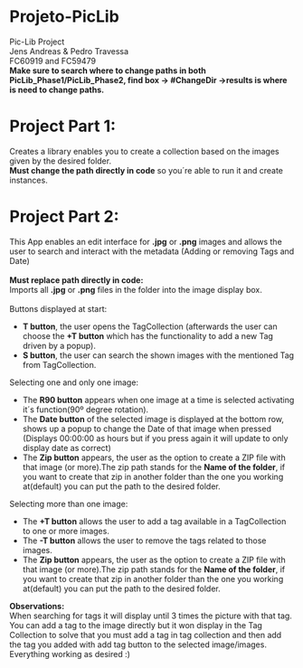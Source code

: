 # Projeto-PicLib
Pic-Lib Project \
Jens Andreas & Pedro Travessa \
FC60919 and FC59479 \
**Make sure to search where to change paths in both PicLib_Phase1/PicLib_Phase2, find box -> #ChangeDir ->results is where is need to change paths.**
# Project Part 1:
Creates a library enables you to create a collection based on the images given by the desired folder. \
**Must change the path directly in code** so you´re able to run it and create instances.
# Project Part 2:
This App enables an edit interface for **.jpg** or **.png** images and allows the user to search and interact with the metadata (Adding or removing Tags and Date) \
\
**Must replace path directly in code:** \
Imports all **.jpg** or **.png** files in the folder into the image display box. \
\
Buttons displayed at start:
- **T button**, the user opens the TagCollection (afterwards the user can choose the **+T button** which has the functionality to add a new Tag driven by a popup). 
- **S button**, the user can search the shown images with the mentioned Tag from TagCollection.

Selecting one and only one image:
- The **R90 button** appears when one image at a time is selected activating it´s function(90º degree rotation).
- The **Date button** of the selected image is displayed at the bottom row, shows up a popup to change the Date of that image when pressed (Displays 00:00:00 as hours but if you press again it will update to only display date as correct)
- The **Zip button** appears, the user as the option to create a ZIP file with that image (or more).The zip path stands for the **Name of the folder**, if you want to create that zip in another folder than the one you working at(default) you can put the path to the desired folder.

Selecting more than one image:
- The **+T button** allows the user to add a tag available in a TagCollection to one
or more images.
- The **-T button** allows the user to remove the tags related to those images.
- The **Zip button** appears, the user as the option to create a ZIP file with that image (or more).The zip path stands for the **Name of the folder**, if you want to create that zip in another folder than the one you working at(default) you can put the path to the desired folder.

**Observations:** \
When searching for tags it will display until 3 times the picture with that tag. \
You can add a tag to the image directly but it won display in the Tag Collection to solve that you must add a tag in tag collection and then add the tag you added with add tag button to the selected image/images.
Everything working as desired :)